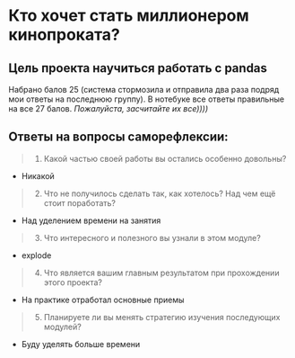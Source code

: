 # Кто хочет стать миллионером кинопроката?
## Цель проекта научиться работать с pandas

Набрано балов 25 (система стормозила и отправила два раза подряд мои ответы на последнюю группу). В нотебуке все ответы правильные на все 27 балов. *Пожалуйста, засчитайте их все))))*

## Ответы на вопросы саморефлексии:

> 1. Какой частью своей работы вы остались особенно довольны?

- Никакой

> 2. Что не получилось сделать так, как хотелось? Над чем ещё стоит поработать?

- Над уделением времени на занятия

> 3. Что интересного и полезного вы узнали в этом модуле?

- explode

> 4. Что является вашим главным результатом при прохождении этого проекта?

- На практике отработал основные приемы 

> 5. Планируете ли вы менять стратегию изучения последующих модулей?

- Буду уделять больше времени

